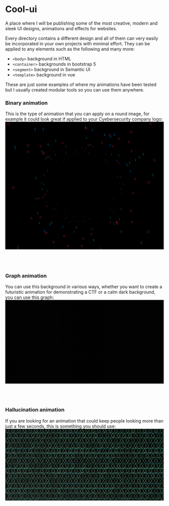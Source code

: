 # Cool-ui

A place where I will be publishing some of the most creative, modern and sleek UI designs, animations and effects for websites.

Every directory contains a different design and all of them can very easily be incorporated in your own projects with minimal effort. They can be applied to any elements such as the following and many more:
- `<body>` background in HTML
- `<container>` backgrounds in bootstrap 5
- `<segment>` background in Semantic UI
- `<template>` background in vue

These are just some examples of where my animations have been tested but I usually created modular tools so you can use them anywhere. 


### Binary animation

This is the type of animation that you can apply on a round image, for example it could look great if applied to your Cyebersecurity company logo: <br>
![Binary animation demo](./binary-round-background/demo.png)

<br><br>


### Graph animation 

You can use this background in various ways, whether you want to create a futuristic animation for demonstrating a CTF or a calm dark background, you can use this graph:
![Graph background demo](./graph-background/demo.png)

<br><br>


### Hallucination animation
If you are looking for an animation that could keep people looking more than just a few seconds, this is something you should use:
![Triangle animation demo](./hallucinate/demo.png)

<br><br>


### 
